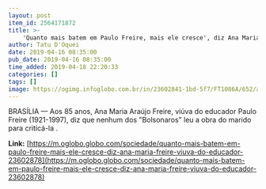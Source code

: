 ```yaml
---
layout: post
item_id: 2564171872
title: >-
    'Quanto mais batem em Paulo Freire, mais ele cresce', diz Ana Maria Freire, viúva do educador
author: Tatu D'Oquei
date: 2019-04-16 08:35:00
pub_date: 2019-04-16 08:35:00
time_added: 2019-04-18 22:20:33
categories: []
tags: []
image: https://ogimg.infoglobo.com.br/in/23602841-1bd-5f7/FT1086A/652/anamariapaulofreire.jpg
---
```


BRASÍLIA — Aos 85 anos, Ana Maria Araújo Freire, viúva do educador Paulo Freire (1921-1997), diz que nenhum dos "Bolsonaros" leu a obra do marido para criticá-la .

**Link:** [https://m.oglobo.globo.com/sociedade/quanto-mais-batem-em-paulo-freire-mais-ele-cresce-diz-ana-maria-freire-viuva-do-educador-23602878](https://m.oglobo.globo.com/sociedade/quanto-mais-batem-em-paulo-freire-mais-ele-cresce-diz-ana-maria-freire-viuva-do-educador-23602878)

